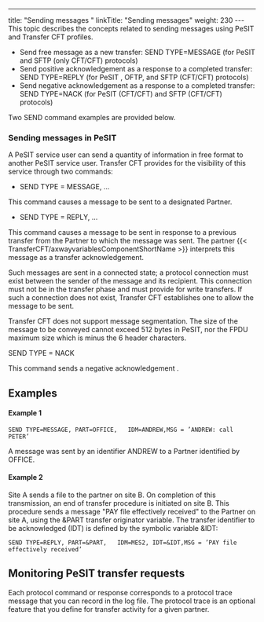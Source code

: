 ---
title: "Sending  messages "
linkTitle: "Sending messages"
weight: 230
---This topic describes the concepts related to sending messages using
PeSIT and Transfer CFT profiles.

- Send free message as a new transfer: SEND TYPE=MESSAGE (for PeSIT and SFTP (only CFT/CFT) protocols)
- Send positive acknowledgement as a response to a completed transfer: SEND TYPE=REPLY (for PeSIT , OFTP, and SFTP (CFT/CFT) protocols)
- Send negative acknowledgement as a response to a completed transfer: SEND TYPE=NACK (for PeSIT (CFT/CFT) and SFTP (CFT/CFT) protocols)

Two SEND command examples are provided
below.

<span id="Sending_messages_in_PeSIT"></span>

### Sending messages in PeSIT

A PeSIT service user can send a quantity of information in free format
to another PeSIT service user. Transfer CFT provides for the visibility
of this service through two commands:

- SEND
    TYPE = MESSAGE, ...

This command causes
a message to be sent to a designated Partner.

- SEND
    TYPE = REPLY, ...

This command causes a message to be sent
in response to a previous transfer from the Partner to which the message
was sent. The partner {{< TransferCFT/axwayvariablesComponentShortName  >}} interprets this message as a transfer acknowledgement.

Such messages are sent in a connected state; a protocol connection must
exist between the sender of the message and its recipient. This connection
must not be in the transfer phase and must provide for write transfers.
If such a connection does not exist, Transfer CFT establishes one to allow
the message to be sent.

Transfer CFT does not support message segmentation. The size of the
message to be conveyed cannot exceed 512 bytes in PeSIT, nor the FPDU maximum size which
is minus the 6 header characters.

SEND
TYPE = NACK

This command sends a negative acknowledgement .

<span id="Examples"></span>

## Examples

#### Example 1

`SEND TYPE=MESSAGE, PART=OFFICE,   IDM=ANDREW,MSG = ’ANDREW: call PETER’`

A message was sent by an identifier ANDREW to a Partner identified by
OFFICE.

#### Example 2

Site A sends a file to the partner on site B. On completion of this
transmission, an end of transfer procedure is initiated on site B. This
procedure sends a message "PAY file effectively received" to
the Partner on site A, using the &PART transfer originator variable.
The transfer identifier to be acknowledged (IDT) is defined by the symbolic
variable &IDT:

`SEND TYPE=REPLY, PART=&PART,   IDM=MES2, IDT=&IDT,MSG = ’PAY file effectively received’`

<span id="Monitoring_PeSIT_transfer_requests"></span>

## Monitoring PeSIT transfer requests

Each protocol command or response corresponds to a protocol trace message
that you can record in the log file. The protocol trace is an optional
feature that you define for transfer activity for a given partner.
